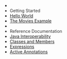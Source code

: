 <ul id="nav-outline">
	<li>&nbsp;</li>
	<li style="color : #333;">Getting Started</li>
	<li><a href="101_gettingstarted.html">Hello World</a></li>
	<li><a href="102_moviesexample.html">The Movies Example</a></li>
	<li>&nbsp;</li>
	<li style="color : #333;">Reference Documentation</li>
	<li><a href="201_types.html">Java Interoperability</a></li>
	<li><a href="202_xtend_classes_members.html">Classes and Members</a></li>
	<li><a href="203_xtend_expressions.html">Expressions</a></li>
	<li><a href="204_activeannotations.html">Active Annotations</a></li>
</ul>